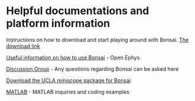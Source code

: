 # Helpful documentations and platform information 
Instructions on how to download and start playing around with Bonsai. 
[The download link](https://bonsai-rx.org//docs/installation/) 

[Useful information on how to use Bonsai](http://www.open-ephys.org/bonsai/) - Open Ephys

[Discussion Group](https://groups.google.com/forum/#!forum/bonsai-users) - Any questions regarding Bonsai can be asked here

[Download the UCLA miniscope package for Bonsai](https://github.com/jonnew/Bonsai.Miniscope ) 



[MATLAB](https://www.mathworks.com/matlabcentral/answers/index) - MATLAB inquiries and coding examples 

